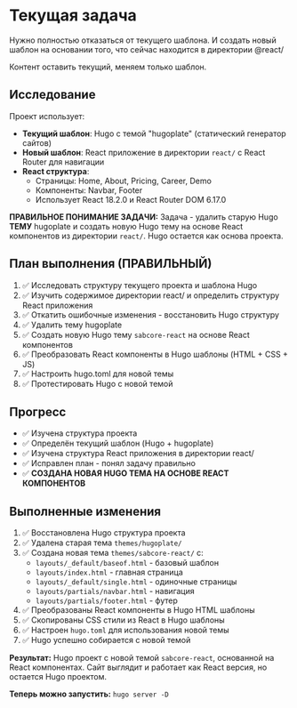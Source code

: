 # Текущая задача

Нужно полностью отказаться от текущего шаблона. И создать новый шаблон на основании того, что сейчас находится в директории @react/

Контент оставить текущий, меняем только шаблон.


## Исследование

Проект использует:
- **Текущий шаблон**: Hugo с темой "hugoplate" (статический генератор сайтов)
- **Новый шаблон**: React приложение в директории `react/` с React Router для навигации
- **React структура**:
  - Страницы: Home, About, Pricing, Career, Demo
  - Компоненты: Navbar, Footer
  - Использует React 18.2.0 и React Router DOM 6.17.0

**ПРАВИЛЬНОЕ ПОНИМАНИЕ ЗАДАЧИ:**
Задача - удалить старую Hugo **ТЕМУ** hugoplate и создать новую Hugo тему на основе React компонентов из директории `react/`. Hugo остается как основа проекта.

## План выполнения (ПРАВИЛЬНЫЙ)

1. ✅ Исследовать структуру текущего проекта и шаблона Hugo
2. ✅ Изучить содержимое директории react/ и определить структуру React приложения  
3. ✅ Откатить ошибочные изменения - восстановить Hugo структуру
4. ✅ Удалить тему hugoplate
5. ✅ Создать новую Hugo тему `sabcore-react` на основе React компонентов
6. ✅ Преобразовать React компоненты в Hugo шаблоны (HTML + CSS + JS)
7. ✅ Настроить hugo.toml для новой темы
8. ✅ Протестировать Hugo с новой темой

## Прогресс

- ✅ Изучена структура проекта
- ✅ Определён текущий шаблон (Hugo + hugoplate) 
- ✅ Изучена структура React приложения в директории react/
- ✅ Исправлен план - понял задачу правильно
- ✅ **СОЗДАНА НОВАЯ HUGO ТЕМА НА ОСНОВЕ REACT КОМПОНЕНТОВ**

## Выполненные изменения

1. ✅ Восстановлена Hugo структура проекта
2. ✅ Удалена старая тема `themes/hugoplate/`
3. ✅ Создана новая тема `themes/sabcore-react/` с:
   - `layouts/_default/baseof.html` - базовый шаблон
   - `layouts/index.html` - главная страница
   - `layouts/_default/single.html` - одиночные страницы
   - `layouts/partials/navbar.html` - навигация
   - `layouts/partials/footer.html` - футер
4. ✅ Преобразованы React компоненты в Hugo HTML шаблоны
5. ✅ Скопированы CSS стили из React в Hugo шаблоны
6. ✅ Настроен `hugo.toml` для использования новой темы
7. ✅ Hugo успешно собирается с новой темой

**Результат:** Hugo проект с новой темой `sabcore-react`, основанной на React компонентах. Сайт выглядит и работает как React версия, но остается Hugo проектом.

**Теперь можно запустить:** `hugo server -D`


